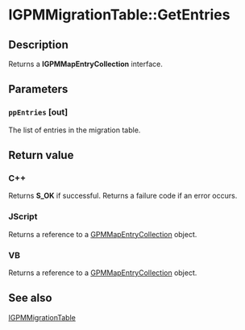 # IGPMMigrationTable::GetEntries

## Description

Returns a **IGPMMapEntryCollection** interface.

## Parameters

### `ppEntries` [out]

The list of entries in the migration table.

## Return value

### C++

Returns **S_OK** if successful. Returns a failure code if an error occurs.

### JScript

Returns a reference to a [GPMMapEntryCollection](https://learn.microsoft.com/previous-versions/windows/desktop/api/gpmgmt/nn-gpmgmt-igpmmapentrycollection) object.

### VB

Returns a reference to a [GPMMapEntryCollection](https://learn.microsoft.com/previous-versions/windows/desktop/api/gpmgmt/nn-gpmgmt-igpmmapentrycollection) object.

## See also

[IGPMMigrationTable](https://learn.microsoft.com/previous-versions/windows/desktop/api/gpmgmt/nn-gpmgmt-igpmdomain)